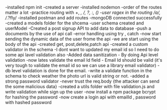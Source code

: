 -installed npm init
-created a server
-installed nodemon
-order of the routes matter a lot
-practice routing with +, *, /, ?, :, ()
-user ragex in the routing /a/, /.*?fly/
-installed postman and add routes 
-mongoDB connected successfully
-created a models folder for the shcema
-user schema created and userModel
-Created a post signup API to add data to database
-push a documents by the use of api call
-error handling using try , catch
-now start sending the dynamic data of the user frome the api
-we are start using the body of the api
-created get, post,delete,patch api 
-created a custom validator in the schema
-I dont want to updated my email id so I need to do some api lavel validation also
-Added data sanitization - By doing Api level validation 
-now lates validate the email Id field - Email Id should be valid (it's very tough to validate the email id so we can use a library email validator)
-db level validation is done for the email.
-write a validate function in the schema to check weather the photo url is valid string or not.
-added a strong password validator
-never trust the req.body {the attacker can send the some malicious data}
-created a utils folder with file validation.js and write validation while sign up the user
-now install a npm package bcrypt for hashing the password
-now create a login api with emailId , password with hashed password



